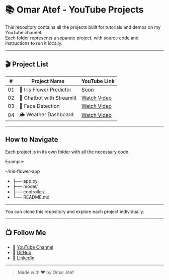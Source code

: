 # 📚 Omar Atef - YouTube Projects

This repository contains all the projects built for tutorials and demos on my YouTube channel.  
Each folder represents a separate project, with source code and instructions to run it locally.

---

## 🎬 Project List

| #   | Project Name              | YouTube Link                          |
|-----|---------------------------|----------------------------------------|
| 01  | 🌸 Iris Flower Predictor  | [Soon]() |
| 02  | 🤖 Chatbot with Streamlit | [Watch Video]() |
| 03  | 🎥 Face Detection         | [Watch Video]() |
| 04  | 🌦 Weather Dashboard     | [Watch Video]() |

---

## How to Navigate

Each project is in its own folder with all the necessary code.

Example:

-/iris-flower-app
- ├── app.py
- ├── model/
- ├── controller/
- └── README.md
---
You can clone this repository and explore each project individually.

---

## 📺 Follow Me

- 🔗 [YouTube Channel](https://www.youtube.com/@your_channel)
- 🐙 [GitHub](https://github.com/o2204)
- 💼 [LinkedIn](https://www.linkedin.com/in/omar-atef)

---

> Made with ❤ by Omar Atef
